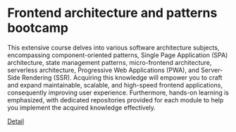 # Frontend architecture and patterns bootcamp

This extensive course delves into various software architecture subjects, encompassing component-oriented patterns, Single Page Application (SPA) architecture, state management patterns, micro-frontend architecture, serverless architecture, Progressive Web Applications (PWA), and Server-Side Rendering (SSR). Acquiring this knowledge will empower you to craft and expand maintainable, scalable, and high-speed frontend applications, consequently improving user experience. Furthermore, hands-on learning is emphasized, with dedicated repositories provided for each module to help you implement the acquired knowledge effectively. 

[Detail](https://eduitfree.com/course/frontend-architecture-and-patterns-bootcamp)